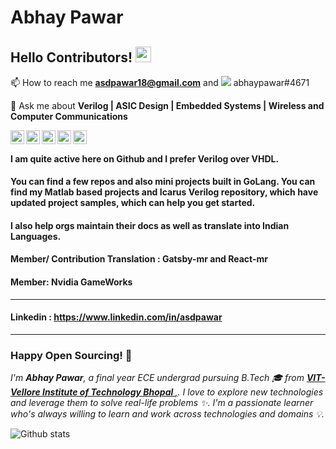 # Abhay Pawar
 

## Hello Contributors! <img src="https://raw.githubusercontent.com/iampavangandhi/iampavangandhi/master/gifs/Hi.gif" width="25px"></h2>

📫 How to reach me **asdpawar18@gmail.com** and <img src="https://img.shields.io/badge/discord-%237289DA.svg?&style=for-the-badge&logo=discord&logoColor=white"/> abhaypawar#4671

💬 Ask me about **Verilog | ASIC Design | Embedded Systems | Wireless and Computer Communications**

<a href="https://github.com/abhaypawar" target="_blank">
  <img align="left" alt="Abhay's Github" width="22px" src="https://cdn.jsdelivr.net/npm/simple-icons@v3/icons/github.svg" />
</a>
<a href="https://instagram.com/asdpawar/" target="_blank">
  <img align="left" alt="Abhay's Instagram" width="22px" src="https://cdn.jsdelivr.net/npm/simple-icons@v3/icons/instagram.svg" />
</a>
<a href="https://twitter.com/asdpawar" target="_blank">
  <img align="left" alt="Abhay's Twitter" width="22px" src="https://cdn.jsdelivr.net/npm/simple-icons@v3/icons/twitter.svg" />
</a>
<a href="https://www.linkedin.com/in/asdpawar/" target="_blank">
  <img align="left" alt="Abhay's Linkdein" width="22px" src="https://cdn.jsdelivr.net/npm/simple-icons@v3/icons/linkedin.svg" />
</a>
<a href="https://github.com/asdpawar" target="_blank">
  <img align="left" alt="Abhay's Github" width="22px" src="https://cdn.jsdelivr.net/npm/simple-icons@v3/icons/github.svg" />
</a>
<br />

#### I am quite active here on Github and I prefer Verilog over VHDL.
#### You can find a few repos and also mini projects built in GoLang. You can find my Matlab based projects and Icarus Verilog repository, which have updated project samples, which can help you get started. 

#### I also help orgs maintain their docs as well as translate into Indian Languages.
#### Member/ Contribution Translation : Gatsby-mr and React-mr
#### Member: Nvidia GameWorks
----
#### Linkedin : https://www.linkedin.com/in/asdpawar
----

### Happy Open Sourcing! 🤩
<p>
  <i>I'm <b>Abhay Pawar</b>, a final year ECE undergrad pursuing B.Tech 🎓 from <a href="https://www.vitbhopal.ac.in/" target="_blank"> <b>VIT- Vellore Institute of Technology Bhopal </b>,</a>. 
  I love to explore new technologies and leverage them to solve real-life problems ✨.
  I'm a passionate learner who's always willing to learn and work across technologies and domains 💡.</i>
</p>


![Github stats](https://github-readme-stats.vercel.app/api?username=abhaypawar&count_private=true&show_icons=true&title_color=333&icon_color=333)

